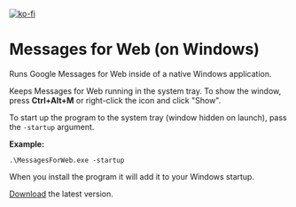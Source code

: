 ﻿[![ko-fi](https://ko-fi.com/img/githubbutton_sm.svg)](https://ko-fi.com/asheroto)

# Messages for Web (on Windows) 

Runs Google Messages for Web inside of a native Windows application.

Keeps Messages for Web running in the system tray. To show the window, press **Ctrl+Alt+M** or right-click the icon and click "Show".

To start up the program to the system tray (window hidden on launch), pass the `-startup` argument.

**Example:**
```
.\MessagesForWeb.exe -startup
``` 

When you install the program it will add it to your Windows startup.

[Download](https://github.com/asheroto/MessagesForWeb/releases/latest/download/MessagesForWeb.exe) the latest version.
